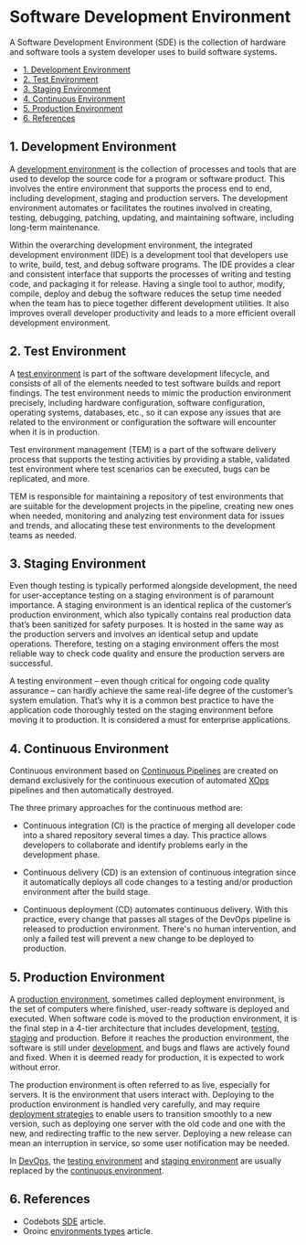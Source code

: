 # Software Development Environment

A Software Development Environment (SDE) is the collection of hardware and software tools a system developer uses to build software systems.

- [1. Development Environment](#1-development-environment)
- [2. Test Environment](#2-test-environment)
- [3. Staging Environment](#3-staging-environment)
- [4. Continuous Environment](#4-continuous-environment)
- [5. Production Environment](#5-production-environment)
- [6. References](#6-references)

## 1. Development Environment

A [development environment](https://www.suse.com/suse-defines/definition/development-environment/) is the collection of processes and tools that are used to develop the source code for a program or software product. This involves the entire environment that supports the process end to end, including development, staging and production servers. The development environment automates or facilitates the routines involved in creating, testing, debugging, patching, updating, and maintaining software, including long-term maintenance.

Within the overarching development environment, the integrated development environment (IDE) is a development tool that developers use to write, build, test, and debug software programs. The IDE provides a clear and consistent interface that supports the processes of writing and testing code, and packaging it for release. Having a single tool to author, modify, compile, deploy and debug the software reduces the setup time needed when the team has to piece together different development utilities. It also improves overall developer productivity and leads to a more efficient overall development environment.

<!-- A development environment is configured to enable developers to write code quickly, verify it by creating basic tests, and be productive. This environment resources are much smaller than what it takes to run an entire application in real-life implementation. It also features developer-specific tools that may at times hinder rigorous QA validation. And most importantly, the development environment is constantly changing – with new functionality being added all the time – which makes it difficult for QA team to run time-consuming tests, e.g., regression or integration tests, without disrupting the development process. -->

## 2. Test Environment

A [test environment](https://www.suse.com/suse-defines/definition/test-environment/) is part of the software development lifecycle, and consists of all of the elements needed to test software builds and report findings. The test environment needs to mimic the production environment precisely, including hardware configuration, software configuration, operating systems, databases, etc., so it can expose any issues that are related to the environment or configuration the software will encounter when it is in production.

Test environment management (TEM) is a part of the software delivery process that supports the testing activities by providing a stable, validated test environment where test scenarios can be executed, bugs can be replicated, and more.

TEM is responsible for maintaining a repository of test environments that are suitable for the development projects in the pipeline, creating new ones when needed, monitoring and analyzing test environment data for issues and trends, and allocating these test environments to the development teams as needed.

<!-- A testing environment is where the QA team can use a variety of testing tools to run all their different tests over the application code taken from the development environment. While developers check their code for simple bugs before passing it for quality assurance, QA engineers execute more complex and time-consuming types of tests to check the compatibility of the new and old code, the correct integration of different modules, the system’s performance, etc. Running such tests on the development environment would lead to a huge waste of the developers’ time. -->

## 3. Staging Environment

Even though testing is typically performed alongside development, the need for user-acceptance testing on a staging environment is of paramount importance. A staging environment is an identical replica of the customer’s production environment, which also typically contains real production data that’s been sanitized for safety purposes. It is hosted in the same way as the production servers and involves an identical setup and update operations. Therefore, testing on a staging environment offers the most reliable way to check code quality and ensure the production servers are successful.

A testing environment – even though critical for ongoing code quality assurance – can hardly achieve the same real-life degree of the customer’s system emulation. That’s why it is a common best practice to have the application code thoroughly tested on the staging environment before moving it to production. It is considered a must for enterprise applications.

## 4. Continuous Environment

Continuous environment based on [Continuous Pipelines](../about/continuous-pipelines.md) are created on demand exclusively for the continuous execution of automated [XOps](../about/xops.md) pipelines and then automatically destroyed.

The three primary approaches for the continuous method are:

- Continuous integration (CI) is the practice of merging all developer code into a shared repository several times a day. This practice allows developers to collaborate and identify problems early in the development phase.

- Continuous delivery (CD) is an extension of continuous integration since it automatically deploys all code changes to a testing and/or production environment after the build stage.

- Continuous deployment (CD) automates continuous delivery. With this practice, every change that passes all stages of the DevOps pipeline is released to production environment. There's no human intervention, and only a failed test will prevent a new change to be deployed to production.

## 5. Production Environment

A [production environment](https://www.suse.com/suse-defines/definition/production-environment/), sometimes called deployment environment, is the set of computers where finished, user-ready software is deployed and executed. When software code is moved to the production environment, it is the final step in a 4-tier architecture that includes development, [testing](#2-test-environment), [staging](#3-staging-environment) and production. Before it reaches the production environment, the software is still under [development](#1-development-environment), and bugs and flaws are actively found and fixed. When it is deemed ready for production, it is expected to work without error.

The production environment is often referred to as live, especially for servers. It is the environment that users interact with. Deploying to the production environment is handled very carefully, and may require [deployment strategies](../about/deployment-strategies.md) to enable users to transition smoothly to a new version, such as deploying one server with the old code and one with the new, and redirecting traffic to the new server. Deploying a new release can mean an interruption in service, so some user notification may be needed.

In [DevOps](../about/xops.md#1-devops), the [testing environment](#2-test-environment) and [staging environment](#3-staging-environment) are usually replaced by the [continuous environment](#4-continuous-environment).

<!-- A production environment, sometimes called deployment environment, is where the application lives and operates after the launch. It is where you deploy all the final work for your customer or roll out your new version of the application to be accessed by your clients.

Before you can deploy your code from your development environment into the production environment, there are a few more things for you to do. The first one is testing. To ensure the testing is properly set up, there’s a need for a separate [testing environment](#2-test-environment). It is specifically configured to allow the team to effectively execute their tests and check the system components in different use case scenarios.

The second activity you usually need to do before placing your code to production is the user-acceptance testing. This is when you check the entire system in the exact way it is going to be used in production, including live data volumes and types of data as well as user behavior. This type of testing requires a [staging environment](#3-staging-environment), which is identical to your production environment except that it’s not publicly accessible to end-users. -->

## 6. References

- Codebots [SDE](https://codebots.com/app-development/what-are-environments-in-software-development-a-guide-to-the-development-beta-and-production-environments) article.
- Oroinc [environments types](https://doc.oroinc.com/cloud/environments/) article.
